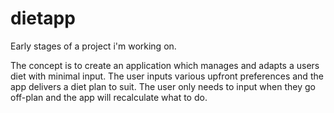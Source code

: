 # dietapp

Early stages of a project i'm working on.

The concept is to create an application which manages and adapts a users diet with minimal input.
The user inputs various upfront preferences and the app delivers a diet plan to suit.
The user only needs to input when they go off-plan and the app will recalculate what to do.
